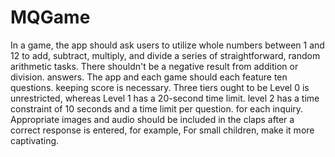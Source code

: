 # MQGame
In a game, the app should ask users to utilize whole numbers between 1 and 12 to add, subtract, multiply, and divide a series of straightforward, random arithmetic tasks. There shouldn't be a negative result from addition or division. answers. The app and each game should each feature ten questions. keeping score is necessary. Three tiers ought to be Level 0 is unrestricted, whereas Level 1 has a 20-second time limit. level 2 has a time constraint of 10 seconds and a time limit per question. for each inquiry. Appropriate images and audio should be included in the claps after a correct response is entered, for example, For small children, make it more captivating.
